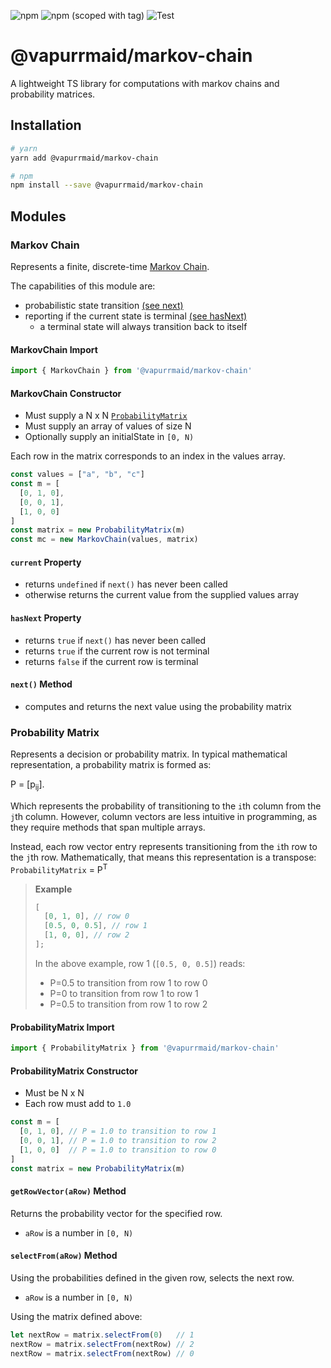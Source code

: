 ![npm](https://img.shields.io/npm/dw/@vapurrmaid/markov-chain?color=%23ea80fc&style=flat-square)
![npm (scoped with tag)](https://img.shields.io/npm/v/@vapurrmaid/markov-chain/latest?color=%23ea80fc&style=flat-square)
![Test](https://github.com/vapurrmaid/markov-chain/workflows/Test/badge.svg?branch=master&event=push)

# @vapurrmaid/markov-chain

A lightweight TS library for computations with markov chains and probability
matrices.

## Installation

```bash
# yarn
yarn add @vapurrmaid/markov-chain

# npm
npm install --save @vapurrmaid/markov-chain
```

## Modules

### Markov Chain

Represents a finite, discrete-time
[Markov Chain](https://en.wikipedia.org/wiki/Markov_chain#Discrete-time_Markov_chain).

The capabilities of this module are:

- probabilistic state transition [(see next)](#next-method)
- reporting if the current state is terminal [(see hasNext)](#hasnext-property)
  - a terminal state will always transition back to itself

#### MarkovChain Import

```ts
import { MarkovChain } from '@vapurrmaid/markov-chain'
```

#### MarkovChain Constructor

- Must supply a N x N [`ProbabilityMatrix`](#probability-matrix)
- Must supply an array of values of size N
- Optionally supply an initialState in `[0, N)`

Each row in the matrix corresponds to an index in the values array.

```ts
const values = ["a", "b", "c"]
const m = [
  [0, 1, 0],
  [0, 0, 1],
  [1, 0, 0]
]
const matrix = new ProbabilityMatrix(m)
const mc = new MarkovChain(values, matrix)
```

#### `current` Property

- returns `undefined` if `next()` has never been called
- otherwise returns the current value from the supplied values array

#### `hasNext` Property

- returns `true` if `next()` has never been called
- returns `true` if the current row is not terminal
- returns `false` if the current row is terminal

#### `next()` Method

- computes and returns the next value using the probability matrix

### Probability Matrix

Represents a decision or probability matrix. In typical mathematical
representation, a probability matrix is formed as:

<p>P = [p<sub>ij</sub>].</p>

Which represents the probability of transitioning to the `i`th column from the
`j`th column. However, column vectors are less intuitive in programming, as they
require methods that span multiple arrays.

Instead, each row vector entry represents transitioning from the `i`th row to
the `j`th row. Mathematically, that means this representation is a transpose:
<span><code>ProbabilityMatrix</code> = P<sup>T</sup></span>

> **Example**
>
> ```js
> [
>   [0, 1, 0], // row 0
>   [0.5, 0, 0.5], // row 1
>   [1, 0, 0], // row 2
> ];
> ```
>
> In the above example, row 1 (`[0.5, 0, 0.5]`) reads:
>
> - P=0.5 to transition from row 1 to row 0
> - P=0 to transition from row 1 to row 1
> - P=0.5 to transition from row 1 to row 2

#### ProbabilityMatrix Import

```ts
import { ProbabilityMatrix } from '@vapurrmaid/markov-chain'
```

#### ProbabilityMatrix Constructor

- Must be N x N
- Each row must add to `1.0`

```ts
const m = [
  [0, 1, 0], // P = 1.0 to transition to row 1
  [0, 0, 1], // P = 1.0 to transition to row 2
  [1, 0, 0]  // P = 1.0 to transition to row 0
]
const matrix = new ProbabilityMatrix(m)
```

#### `getRowVector(aRow)` Method

Returns the probability vector for the specified row.

- `aRow` is a number in `[0, N)`

#### `selectFrom(aRow)` Method

Using the probabilities defined in the given row, selects the next row.

- `aRow` is a number in `[0, N)`

Using the matrix defined above:

```ts
let nextRow = matrix.selectFrom(0)   // 1
nextRow = matrix.selectFrom(nextRow) // 2
nextRow = matrix.selectFrom(nextRow) // 0
```
